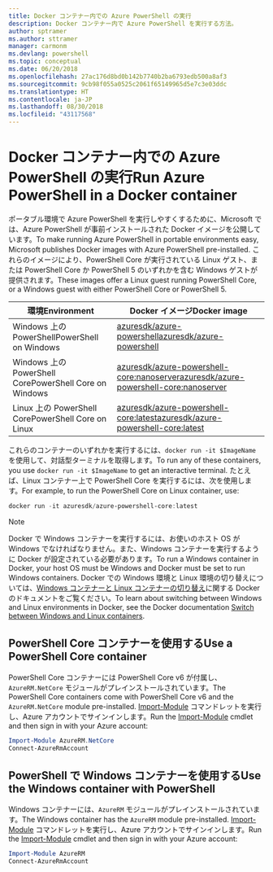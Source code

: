 ```yaml
---
title: Docker コンテナー内での Azure PowerShell の実行
description: Docker コンテナー内で Azure PowerShell を実行する方法。
author: sptramer
ms.author: sttramer
manager: carmonm
ms.devlang: powershell
ms.topic: conceptual
ms.date: 06/20/2018
ms.openlocfilehash: 27ac176d8bd0b142b7740b2ba6793edb500a8af3
ms.sourcegitcommit: 9cb98f055a0525c2061f65149965d5e7c3e03ddc
ms.translationtype: HT
ms.contentlocale: ja-JP
ms.lasthandoff: 08/30/2018
ms.locfileid: "43117568"
---
```

# <a name="run-azure-powershell-in-a-docker-container"></a><span data-ttu-id="87e79-103">Docker コンテナー内での Azure PowerShell の実行</span><span class="sxs-lookup"><span data-stu-id="87e79-103">Run Azure PowerShell in a Docker container</span></span>

<span data-ttu-id="87e79-104">ポータブル環境で Azure PowerShell を実行しやすくするために、Microsoft では、Azure PowerShell が事前インストールされた Docker イメージを公開しています。</span><span class="sxs-lookup"><span data-stu-id="87e79-104">To make running Azure PowerShell in portable environments easy, Microsoft publishes Docker images with Azure PowerShell pre-installed.</span></span> <span data-ttu-id="87e79-105">これらのイメージにより、PowerShell Core が実行されている Linux ゲスト、または PowerShell Core か PowerShell 5 のいずれかを含む Windows ゲストが提供されます。</span><span class="sxs-lookup"><span data-stu-id="87e79-105">These images offer a Linux guest running PowerShell Core, or a Windows guest with either PowerShell Core or PowerShell 5.</span></span>

| <span data-ttu-id="87e79-106">環境</span><span class="sxs-lookup"><span data-stu-id="87e79-106">Environment</span></span> | <span data-ttu-id="87e79-107">Docker イメージ</span><span class="sxs-lookup"><span data-stu-id="87e79-107">Docker image</span></span> |
|-------------|--------------|
| <span data-ttu-id="87e79-108">Windows 上の PowerShell</span><span class="sxs-lookup"><span data-stu-id="87e79-108">PowerShell on Windows</span></span> | [<span data-ttu-id="87e79-109">azuresdk/azure-powershell</span><span class="sxs-lookup"><span data-stu-id="87e79-109">azuresdk/azure-powershell</span></span>](https://hub.docker.com/r/azuresdk/azure-powershell/) |
| <span data-ttu-id="87e79-110">Windows 上の PowerShell Core</span><span class="sxs-lookup"><span data-stu-id="87e79-110">PowerShell Core on Windows</span></span> | [<span data-ttu-id="87e79-111">azuresdk/azure-powershell-core:nanoserver</span><span class="sxs-lookup"><span data-stu-id="87e79-111">azuresdk/azure-powershell-core:nanoserver</span></span>](https://hub.docker.com/r/azuresdk/azure-powershell-core/) |
| <span data-ttu-id="87e79-112">Linux 上の PowerShell Core</span><span class="sxs-lookup"><span data-stu-id="87e79-112">PowerShell Core on Linux</span></span> | [<span data-ttu-id="87e79-113">azuresdk/azure-powershell-core:latest</span><span class="sxs-lookup"><span data-stu-id="87e79-113">azuresdk/azure-powershell-core:latest</span></span>](https://hub.docker.com/r/azuresdk/azure-powershell-core/) |

<span data-ttu-id="87e79-114">これらのコンテナーのいずれかを実行するには、`docker run -it $ImageName` を使用して、対話型ターミナルを取得します。</span><span class="sxs-lookup"><span data-stu-id="87e79-114">To run any of these containers, you use `docker run -it $ImageName` to get an interactive terminal.</span></span> <span data-ttu-id="87e79-115">たとえば、Linux コンテナー上で PowerShell Core を実行するには、次を使用します。</span><span class="sxs-lookup"><span data-stu-id="87e79-115">For example, to run the PowerShell Core on Linux container, use:</span></span>

```powershell
docker run -it azuresdk/azure-powershell-core:latest
```

> [!NOTE]
> <span data-ttu-id="87e79-116">Docker で Windows コンテナーを実行するには、お使いのホスト OS が Windows でなければなりません。また、Windows コンテナーを実行するように Docker が設定されている必要があります。</span><span class="sxs-lookup"><span data-stu-id="87e79-116">To run a Windows container in Docker, your host OS must be Windows and Docker must be set to run Windows containers.</span></span> <span data-ttu-id="87e79-117">Docker での Windows 環境と Linux 環境の切り替えについては、[Windows コンテナーと Linux コンテナーの切り替え](https://docs.docker.com/docker-for-windows/#switch-between-windows-and-linux-containers)に関する Docker のドキュメントをご覧ください。</span><span class="sxs-lookup"><span data-stu-id="87e79-117">To learn about switching between Windows and Linux environments in Docker, see the Docker documentation [Switch between Windows and Linux containers](https://docs.docker.com/docker-for-windows/#switch-between-windows-and-linux-containers).</span></span>

## <a name="use-a-powershell-core-container"></a><span data-ttu-id="87e79-118">PowerShell Core コンテナーを使用する</span><span class="sxs-lookup"><span data-stu-id="87e79-118">Use a PowerShell Core container</span></span>

<span data-ttu-id="87e79-119">PowerShell Core コンテナーには PowerShell Core v6 が付属し、`AzureRM.NetCore` モジュールがプレインストールされています。</span><span class="sxs-lookup"><span data-stu-id="87e79-119">The PowerShell Core containers come with PowerShell Core v6 and the `AzureRM.NetCore` module pre-installed.</span></span> <span data-ttu-id="87e79-120">[Import-Module](/powershell/module/microsoft.powershell.core/import-module) コマンドレットを実行し、Azure アカウントでサインインします。</span><span class="sxs-lookup"><span data-stu-id="87e79-120">Run the [Import-Module](/powershell/module/microsoft.powershell.core/import-module) cmdlet and then sign in with your Azure account:</span></span>

```powershell
Import-Module AzureRM.NetCore
Connect-AzureRmAccount
```

## <a name="use-the-windows-container-with-powershell"></a><span data-ttu-id="87e79-121">PowerShell で Windows コンテナーを使用する</span><span class="sxs-lookup"><span data-stu-id="87e79-121">Use the Windows container with PowerShell</span></span>

<span data-ttu-id="87e79-122">Windows コンテナーには、`AzureRM` モジュールがプレインストールされています。</span><span class="sxs-lookup"><span data-stu-id="87e79-122">The Windows container has the `AzureRM` module pre-installed.</span></span> <span data-ttu-id="87e79-123">[Import-Module](/powershell/module/microsoft.powershell.core/import-module) コマンドレットを実行し、Azure アカウントでサインインします。</span><span class="sxs-lookup"><span data-stu-id="87e79-123">Run the [Import-Module](/powershell/module/microsoft.powershell.core/import-module) cmdlet and then sign in with your Azure account:</span></span>

```powershell
Import-Module AzureRM
Connect-AzureRmAccount
```
